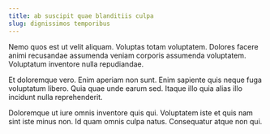 ```yaml
---
title: ab suscipit quae blanditiis culpa
slug: dignissimos temporibus
---
```


Nemo quos est ut velit aliquam. Voluptas totam voluptatem. Dolores facere animi recusandae assumenda veniam corporis assumenda voluptatem. Voluptatum inventore nulla repudiandae.

Et doloremque vero. Enim aperiam non sunt. Enim sapiente quis neque fuga voluptatum libero. Quia quae unde earum sed. Itaque illo quia alias illo incidunt nulla reprehenderit.

Doloremque ut iure omnis inventore quis qui. Voluptatem iste et quis nam sint iste minus non. Id quam omnis culpa natus. Consequatur atque non qui.
